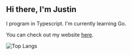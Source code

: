 ## Hi there, I'm Justin

I program in Typescript. I'm currently learning Go. 

You can check out my website [here](https://jtsshieh.ga/).

![Top Langs](https://github-readme-stats.vercel.app/api/top-langs/?username=jtsshieh)
